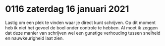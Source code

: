 # 0116 zaterdag 16 januari 2021
Lastig om een plek te vinden waar je direct kunt schrijven. Op dit moment heb ik niet het gevoel de boel onder controle te hebben. Al moet ik zeggen dat deze manier van schrijven wel een gunstige verhouding tussen snelheid en nauwkeurigheid laat zien.